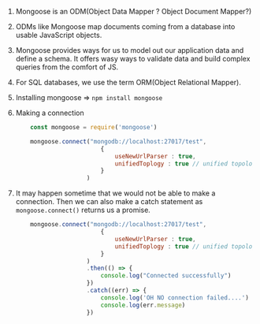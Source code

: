 1. Mongoose is an ODM(Object Data Mapper ? Object Document Mapper?)

2. ODMs like Mongoose map documents coming from a database into usable JavaScript objects.

3. Mongoose provides ways for us to model out our application data and define a schema. It offers wasy ways to validate data and build complex queries from the comfort of JS.

4. For SQL databases, we use the term ORM(Object Relational Mapper).

5. Installing mongoose => `npm install mongoose`

6. Making a connection
    ```JavaScript
        const mongoose = require('mongoose')

        mongoose.connect("mongodb://localhost:27017/test",
                            {
                                useNewUrlParser : true,
                                unifiedToplogy : true // unified topology must be set to true otherwise we would get deprecation warning.
                            }
                        )
    ```

7. It may happen sometime that we would not be able to make a connection. Then we can also make a catch statement as `mongoose.connect()` returns us a promise.
    ```JavaScript
        mongoose.connect("mongodb://localhost:27017/test",
                            {
                                useNewUrlParser : true,
                                unifiedToplogy : true // unified topology must be set to true otherwise we would get deprecation warning.
                            }
                        )
                        .then(() => {
                            console.log("Connected successfully")
                        })
                        .catch((err) => {
                            console.log('OH NO connection failed....')
                            console.log(err.message)
                        })
    ```